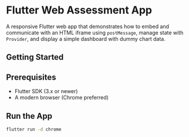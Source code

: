 # Flutter Web Assessment App

A responsive Flutter web app that demonstrates how to embed and communicate with an HTML iframe using `postMessage`, manage state with `Provider`, and display a simple dashboard with dummy chart data.

## Getting Started

## Prerequisites

- Flutter SDK (3.x or newer)
- A modern browser (Chrome preferred)

## Run the App

```bash
flutter run -d chrome